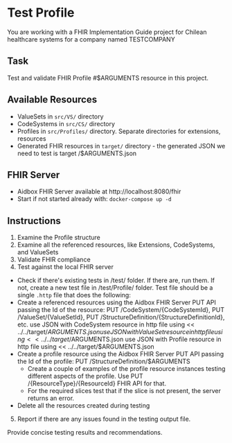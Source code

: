 # Test Profile

You are working with a FHIR Implementation Guide project for Chilean healthcare systems for a company named TESTCOMPANY

## Task
Test and validate FHIR Profile #$ARGUMENTS resource in this project.

## Available Resources
- ValueSets in `src/VS/` directory
- CodeSystems in `src/CS/` directory
- Profiles in `src/Profiles/` directory. Separate directories for extensions, resources
- Generated FHIR resources in `target/` directory - the generated JSON we need to test is target /$ARGUMENTS.json

## FHIR Server
- Aidbox FHIR Server available at http://localhost:8080/fhir
- Start if not started already with: `docker-compose up -d`

## Instructions
1. Examine the Profile structure
2. Examine all the referenced resources, like Extensions, CodeSystems, and ValueSets
3. Validate FHIR compliance
4. Test against the local FHIR server
- Check if there's existing tests in /test/ folder. If there are, run them. If not, create a new test file in /test/Profile/ folder.
  Test file should be a single `.http` file that does the following:
- Create a referenced resources using the Aidbox FHIR Server PUT API passing the Id of the resource: PUT /CodeSystem/{CodeSystemId}, PUT /ValueSet/{ValueSetId}, PUT /StructureDefinition/{StructureDefinitionId}, etc.
use JSON with CodeSystem resource in http file using << ../../target/$ARGUMENTS.json
use JSON with ValueSet resource in http file using << ../../target/$ARGUMENTS.json
use JSON with Profile resource in http file using << ../../target/$ARGUMENTS.json
- Create a profile resource using the Aidbox FHIR Server PUT API passing the Id of the profile: PUT /StructureDefinition/$ARGUMENTS
    - Create a couple of examples of the profile resource instances testing different aspects of the profile. Use PUT /{ResourceType}/{ResourceId} FHIR API for that.
    - For the required slices test that if the slice is not present, the server returns an error.
- Delete all the resources created during testing
5. Report if there are any issues found in the testing output file.

Provide concise testing results and recommendations.
